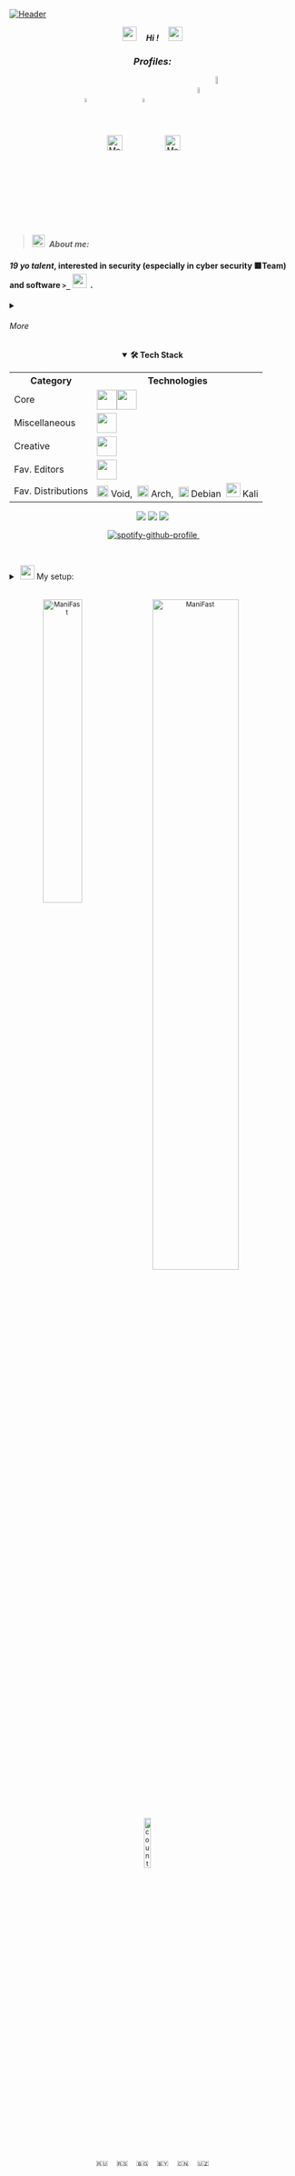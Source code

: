  <!-- 27/04/21 -->    
 <!-- ↓EASTER↓ --> 
 
[![Header](https://github.com/Stas-inside/Stas-inside/blob/main/assets/headerMain3.png)](https://www.youtube.com/watch?v=804cYaQqn_A)

<p align="center"><i><a href="https://disk.yandex.ru/d/FU2ypphTf5gv1Q"><img src="https://cdn.discordapp.com/emojis/974278985632600074.gif?size=96&quality=lossless" width="25"/></a><b>     Hi !     </b><a href="https://disk.yandex.ru/d/FU2ypphTf5gv1Q"><img src="https://user-images.githubusercontent.com/75932477/153186735-654c2334-8436-4a52-b266-577ce19bdf68.gif" width="25"/></a></i></p>

<!-- OLD PROFILES (BLACK TILES)
[![Telegram](https://img.shields.io/static/v1?label=&message=Telegram&color=00B1FF?style=for-the-badge&logo=Telegram&color=00B1FF)](https://t.me/Mani_Fast)
[![Steam](https://img.shields.io/static/v1?label=&message=Steam&color=000000?style=for-the-badge&logo=Steam&style=flat-square)](steamcommunity.com/id/manifast/)
[![YouTube](https://img.shields.io/static/v1?label=&message=YouTube&color=FF1515?style=for-the-badge&logo=YouTube&style=flat-square)](https://www.youtube.com/@mani_Fast)
![Discord#8021](https://img.shields.io/static/v1?label=Discord&message=ManiFast#8021&color=7289D9?style=for-the-badge&logo=Discord&style=flat-square)
![Spotify](https://img.shields.io/static/v1?label=Spotify&message=ManiFast&color=1ED760?style=for-the-badge&logo=Spotify&style=flat-square)
-->


<!-- #  -->
<!--
 <p>$\textcolor{gray}{\text{------------------------------------------------------------------------------------------------------------------------------------------------------------------------------------------------------------------------------------------------------------------------------------------------------------------------------------------------ lol I did it by chance, not a bug just feature ahHAah)}}$</p>
-->

<div align="center">
 <h3><i>Profiles:</i></h3>
 <!-- <h3> $\textcolor{cyan}{Profiles:}$</h3> -->
</div>

<div align="center">
<a href="https://www.youtube.com/@mani_Fast" target="blank"><img align="center" src="https://cdn.icon-icons.com/icons2/2699/PNG/512/youtube_logo_icon_168737.png" alt="ManiFast" width="4%"/></a><i>      </i>
<a href="https://t.me/Mani_Fast" target="blank"><img align="center" src="https://camo.githubusercontent.com/f4b401dd7cd9b7840fd31acafd49e151a80e4c9600bf219934461b96dd98e013/68747470733a2f2f6564656e742e6769746875622e696f2f537570657254696e7949636f6e732f696d616765732f7376672f74656c656772616d2e737667" alt="ManiFast" height="27" width="27" /></a><i>      </i>
<a href="https://www.instagram.com/mani_fastt/" target="blank"><img align="center" src="https://brandpalettes.com/wp-content/uploads/2018/10/Instagram.png" alt="royryando" width="4%" /></a><i>      </i>
<a href="https://steamcommunity.com/id/manifast/" target="blank"><img align="center" src="https://camo.githubusercontent.com/2e51cfa2846afbace22819d8c7dd9afad50d0a414ad1d7d30e811952706f548d/68747470733a2f2f6564656e742e6769746875622e696f2f537570657254696e7949636f6e732f696d616765732f7376672f737465616d2e737667" alt="ManiFast" height="27" width="27" /></a><i>    </i>
<a href="http://a0791192.xsph.ru/" target="blank"><img align="center" src="https://user-images.githubusercontent.com/62830326/224661473-5fa71865-e5d7-4147-acf5-1af2ad76fed3.png" alt="ManiFast" width="5%" /></a>
<a href="https://www.deviantart.com/manifaststas" target="blank"><img align="center" src="https://user-images.githubusercontent.com/62830326/189595654-a3afee29-faf1-42ed-9553-76ce8252556b.png" alt="ManiFast" width="6%" /></a>
<!-- <a href="https://www.deviantart.com/manifaststas" target="blank"><img align="center" src="https://user-images.githubusercontent.com/62830326/189595654-a3afee29-faf1-42ed-9553-76ce8252556b.png" alt="ManiFast" height="47" width="62" />   </a> -->
 
<!-- OLD SPOTIFY PROFILE
<a href="https://open.spotify.com/user/royryando?si=kElixxsSRBy-LvwevKkzkw" target="blank"><img align="center" src="https://camo.githubusercontent.com/15d4e1b8bf3ed25b7131cc93f248f86cc42deaf9e19fdb61aa1ba3b46e0400a5/68747470733a2f2f6564656e742e6769746875622e696f2f537570657254696e7949636f6e732f696d616765732f7376672f73706f746966792e737667" alt="royryando" height="35" width="35" /></a>
 
<a href="https://www.deviantart.com/manifaststas" target="blank"><img align="center" src="https://pngpress.com/wp-content/uploads/2020/03/Deviantart-Logo-Transparent.png" alt="ManiFast" height="35" width="35" /></a>
-->
 
</div>

  
<!-- > ||||||*** -->
<!--💭-->
><img src="https://cdn.discordapp.com/emojis/888120780649562123.gif?size=48&quality=lossless" width="22"/>  <b>_About me:_  </b>

#### *19 yo talent*, interested in security (especially in cyber security 🟥Team) and software `>_` <img src="https://user-images.githubusercontent.com/75932477/153189525-485cff64-73e6-460a-ab6e-903c7c899395.gif" width="25"/><!-- and in my free time I play games-->  <!--<img src="https://cdn.discordapp.com/emojis/710971603328041050.webp?size=96&quality=lossless" width="20">or make bit-->.


<details close>
 <summary><h6>More</h6></summary>
<b><img src="https://cdn.discordapp.com/emojis/1055929115997376593.gif?size=48&quality=lossless" width="2%"/>     In my free time, I work on various programs in different languages, I am fond of IT virology and everything related to pentesting, also interested in administration and running-support servers, in addition can read and absorb tones of information about this case. 
</br></br>     From birth had a PC and mastered Haskell lmao. Pay great attention to the little things, I don’t notice how the morning has already come) and I don't pay any cent for my video or online courses in IT coz "Who seeks will find !".
</br></br>     I run a YouTube channel, write two small books yet, like directory and try to <strike>f***</strike> win competitors in my way. Btw I use Linux). I gave my preference to the distribution Kali, Arch and Void (others looks ugly) and the desktop environment such as <a href="https://itsfoss.com/best-xfce-themes/">Xfce</a>, <a href="https://www.reddit.com/r/unixporn/comments/dhbmip/bspwm_this_forest_is_so_beautiful">bspwm</a> or <a href="https://www.reddit.com/r/unixporn/comments/i938qh/openbox/">openbox</a>, check my so sexy <a href="https://github.com/ManiFast/DeskTop/blob/main/Screenshot_2023-07-05_11_10_22.png">desktops</a> <3.
</br></br>     Global at minimum in csgo. Of corse have experience in hack, in radio tools, arduino, maybe it was passed down from dad as he is a specialist in radio technology. In general, genius of thought XD*
</br>     Favourite performers: Satori Zoom, remember (ZAPOMNI), bbno\$, Dxrk ...<img src="https://cdn.discordapp.com/emojis/1055929115997376593.gif?size=48&quality=lossless" width="2%"/></b></h6>
</details>


<!--## 🛠 Some of skills:-->

<!--
## 🛠 Tech Stack:
-->

<!-- OLD TEXT AND IMG DEVELOP INFO
+ ##### Ability to work with   <img src="https://cdn.discordapp.com/emojis/763438000687415306.webp?size=96&quality=lossless" width="25">,   <img src="https://cdn.discordapp.com/emojis/763438061501022209.webp?size=96&quality=lossless" width="40">,   <img src="https://cdn.discordapp.com/emojis/903036002334048317.webp?size=96&quality=lossless" width="25">  and  ![JSON](https://img.shields.io/static/v1?label=&message=JSON&color=0D1117&logo=JSON).
+ ##### Working on Linux, bash, AHK and fluently learned web.
+ ##### Editing with Au., Ps. and Pr.
<!--+ ##### Favourite Linux distribution is (<img src="https://user-images.githubusercontent.com/62830326/192004168-d45275ae-1076-4a75-b505-9fc1557a70a0.png" width="20">   Void, <img src="https://cdn.discordapp.com/emojis/923356424946483292.webp?size=96&quality=lossless" width="20">   Arch, <img src="https://cdn.discordapp.com/emojis/932091501402521672.webp?size=96&quality=lossless" width="18">   Debian and of course  <img src="https://cdn.discordapp.com/emojis/932093234891608086.webp?size=96&quality=lossless" width="25"> Kali :D )-->
<!--
+ ##### Favourite Linux distribution is ( <img src="https://user-images.githubusercontent.com/62830326/192004168-d45275ae-1076-4a75-b505-9fc1557a70a0.png" width="20">,  <img src="https://cdn.discordapp.com/emojis/923356424946483292.webp?size=96&quality=lossless" width="20">,  <img src="https://cdn.discordapp.com/emojis/932091501402521672.webp?size=96&quality=lossless" width="18">  and of course<img src="https://cdn.discordapp.com/emojis/932093234891608086.webp?size=96&quality=lossless" width="25"> :D)
<!--![C++](https://img.shields.io/badge/-C++-090909?style=for-the-badge&logo=C%2b%2b%&logoColor=6296CC)
-->

<div align="center">
 <details open>
   <summary><b>🛠 Tech Stack</b></summary>
  
  <table>
   <tr>
    <th aligin="right">Category</th>
    <th aligin="center">Technologies</th>
   </tr>
   <tr>
    <td align="left">Core</td>
    <td><img src="https://skillicons.dev/icons?i=cpp" height="35px"/><img src="https://skillicons.dev/icons?i=c,cs,js,py,linux" height="35px"/></td>
   </tr>
   <tr>
   <td align="left">Miscellaneous</td>
   <td><img src="https://skillicons.dev/icons?i=bash,markdown,git,arduino,github" height="35px"/></td>
   </tr>
   <tr>
     <td align="left">Creative</td>
     <td><img src="https://skillicons.dev/icons?i=ps,pr,au,flstudio" height="35px"/></td>
   </tr>
   <tr>
    <td align="left">Fav. Editors</td>
    <td><img src="https://skillicons.dev/icons?i=visualstudio,vscode,neovim" height="35px"/></td>
   </tr>
   <tr align="left">
    <td>Fav. Distributions</td>
    <td><img src="https://user-images.githubusercontent.com/62830326/192004168-d45275ae-1076-4a75-b505-9fc1557a70a0.png" width="20"> Void,  <img src="https://cdn.discordapp.com/emojis/923356424946483292.webp?size=96&quality=lossless" width="20"> Arch,  <img src="https://cdn.discordapp.com/emojis/932091501402521672.webp?size=96&quality=lossless" width="18"> Debian  <img src="https://cdn.discordapp.com/emojis/932093234891608086.webp?size=96&quality=lossless" width="25"> Kali</td>
   </tr>
  </table>
    
 </details>
</div>
 

 
<!-- OLD "ABOUT ME" -->
<!-- 
####      *In my free time, I work on various programs in different languages, I am fond of IT virology and everything related to pentesting, also interested in administration and running-support servers, in addition can read and absorb tones of information about this case. </br></br>     From birth had a PC and mastered Haskell lmao. Pay great attention to the little things, I don’t notice how the morning has already come) and I don't pay any cent for my video or online courses in IT coz "Who seeks will find !". </br></br>     I run a YouTube channel, write two small books yet, like directory and try to ~~f*~~ win competitors in my way. Btw I use Linux). I gave my preference to the distribution Kali, Arch and Void (others looks ugly) and the desktop environment such as <a href="https://itsfoss.com/best-xfce-themes/">Xfce</a>, <a href="https://www.reddit.com/r/unixporn/comments/dhbmip/bspwm_this_forest_is_so_beautiful">bspwm</a> or <a href="https://www.reddit.com/r/unixporn/comments/i938qh/openbox/">openbox</a>, check my so sexy <a href="https://github.com/ManiFast/DeskTop/blob/main/image_2022-09-22_20-59-05.png">desktops</a> <3. </br></br>     Global at minimum in csgo. Of corse have experience in hack, in radio tools, arduino, maybe it was passed down from dad as he is a specialist in radio technology. In general, genius of thought XD*</br>     Favourite performers: Satori Zoom, remember (ZAPOMNI), bbno\$, Dxrk ...
-->


<!--###### *«While they were playing games, lounging and walking, I was developing, moving forward and made progress.»*.-->
<!--###### I l<img src="https://cdn.discordapp.com/emojis/974236147943358464.gif?size=96&quality=lossless" width="25">ve what I do and I get high when everything works out ✔️.
-->

<div align="center">
 <img src="https://cdn.discordapp.com/emojis/732773991135313980.gif?size=48&quality=lossless">
 <img src="https://cdn.discordapp.com/emojis/732774032226779200.gif?size=48&quality=lossless">
 <img src="https://cdn.discordapp.com/emojis/732774065152065587.gif?size=48&quality=lossless">
</div>

<p align="center">
 <img src="https://cdn.discordapp.com/emojis/994044420192215120.gif?size=96&quality=lossless" width="10">
 
 <a href="https://spotify-github-profile.vercel.app/api/view.svg?uid=237qyqinklwe1q10e0lreu6il&redirect=true">
  <img src="https://spotify-github-profile.vercel.app/api/view.svg?uid=237qyqinklwe1q10e0lreu6il&cover_image=true&theme=novatorem" alt="spotify-github-profile">
 </a>
 
 <img src="https://cdn.discordapp.com/emojis/994044420192215120.gif?size=96&quality=lossless" width="10">
</p>

 
 
<!-- OLD PROFILES (BLACK TILES)
[![Telegram](https://img.shields.io/badge/-Telegram-0D1117?style=for-the-badge&logo=Telegram)](https://t.me/Mani_Fast)
[![Steam](https://img.shields.io/badge/-Steam-0D1117?style=for-the-badge&logo=Steam)](https://steamcommunity.com/id/manifast/)
[![YouTube](https://img.shields.io/badge/-YouTube-0D1117?style=for-the-badge&logo=YouTube)](https://www.youtube.com/channel/UCKcWOEWJ1hrUW1irBZz-8xQ)
[![Instagram](https://img.shields.io/badge/-Instagram-0D1117?style=for-the-badge&logo=Instagram)](https://www.instagram.com/mani_fastt/)
[![Deviantart](https://img.shields.io/badge/-DeviantArt-0D1117?style=for-the-badge&logo=DeviantArt)](https://www.deviantart.com/manifaststas)
-->
 

<!-- OLD PROFILES (BLACK TILES)
![Battle](https://img.shields.io/badge/-Battle.net-0D1117?style=for-the-badge&logo=Battle.net) - ManiFast#2325
![Discord](https://img.shields.io/badge/-Discord-0D1117?style=for-the-badge&logo=Discord) - !ManiFast#6685
![Spotify](https://img.shields.io/badge/-Spotify-0D1117?style=for-the-badge&logo=Spotify) - ManiFa$t
 -->
  
<!-- PC -->
<details>
<summary> <img src="https://c.tenor.com/y2JXkY1pXkwAAAAM/cat-computer.gif" width="25"/> My setup:</summary>

<p><b>Monitors: </b> <small>1.(BENQ 4k FHD 32* EW3270) | 2.(Dell FHD 24* S2419H ␡)      <img src="https://cdn.discordapp.com/emojis/1055929115997376593.gif?size=48&quality=lossless" width="2%"/>                                                  </p>
 
<p><b>CPU: </b> Intel® Core i3 9th        <img src="https://cdn.discordapp.com/emojis/837456206942437456.gif?size=48&quality=lossless" width="1%"/>                 <img src="https://cdn.discordapp.com/emojis/837456206942437456.gif?size=48&quality=lossless" width="1%"/>                            <img src="https://cdn.discordapp.com/emojis/837456206942437456.gif?size=48&quality=lossless" width="1%"/>                                   <img src="https://cdn.discordapp.com/emojis/837456206942437456.gif?size=48&quality=lossless" width="1%"/>                  </p>
 
<p><b>GPU: </b> 1.(ASUS GeForce GTX 1060 6GB ROG Strix OC Edition VR) | 2.(EVGA GeForce GTX 10606GB)    <img src="https://cdn.discordapp.com/emojis/837456206942437456.gif?size=48&quality=lossless" width="1%"/>                <img src="https://cdn.discordapp.com/emojis/837456206942437456.gif?size=48&quality=lossless" width="1%"/>           <img src="https://cdn.discordapp.com/emojis/837456206942437456.gif?size=48&quality=lossless" width="1%"/>        </p>
 
<p><b>Bass: </b> Yamaha x2, Microlab TMN 1             <img src="https://cdn.discordapp.com/emojis/837456206942437456.gif?size=48&quality=lossless" width="1%"/>                         <img src="https://cdn.discordapp.com/emojis/837456206942437456.gif?size=48&quality=lossless" width="1%"/>                  <img src="https://cdn.discordapp.com/emojis/837456206942437456.gif?size=48&quality=lossless" width="1%"/>    </p>
<p><b>RAM: </b> Crucial ballistix 8gb         <img src="https://cdn.discordapp.com/emojis/837456206942437456.gif?size=48&quality=lossless" width="1%"/>                              <img src="https://cdn.discordapp.com/emojis/837456206942437456.gif?size=48&quality=lossless" width="1%"/>                              <img src="https://cdn.discordapp.com/emojis/837456206942437456.gif?size=48&quality=lossless" width="1%"/>                                </p>
 
<p><b>Case: </b> Thermaltake Versa J24 Tempered Glass RGB Edition          <img src="https://cdn.discordapp.com/emojis/837456206942437456.gif?size=48&quality=lossless" width="1%"/>                        <img src="https://cdn.discordapp.com/emojis/837456206942437456.gif?size=48&quality=lossless" width="1%"/>                 <img src="https://cdn.discordapp.com/emojis/837456206942437456.gif?size=48&quality=lossless" width="1%"/>                       </p>
 
 <i>at the time of writing 18/07/2020            <img src="https://cdn.discordapp.com/emojis/837456206942437456.gif?size=48&quality=lossless" width="1%"/>                         <img src="https://cdn.discordapp.com/emojis/837456206942437456.gif?size=48&quality=lossless" width="1%"/>                  </i>
</h6>
</details>
 
 #
 
<div align="center">
 <!-- check cool src of langs XD -->
 <a><img align="left" src="https://github-readme-stats-lake-gamma.vercel.app/api/top-langs/?username=manifast&layout=compact&theme=tokyonight&hide_border=true&count_private=true&langs_count=8&exclude_repo=LumenArchive,EttusB210-Interface&hide=Makefile,Tcl" alt="ManiFast" width="37%" /></a>
 
 <a href="https://disk.yandex.ru/d/FU2ypphTf5gv1Q"><img align="left" src="https://github.com/Stas-inside/Stas-inside/blob/main/github-user-contribution.svg" alt="ManiFast" width="55%" /></a>

<!--GREEN COUNTER 
<img src="https://profile-counter.glitch.me/manifast/count.svg" />
-->



<!-- OLD QR CODE 
[![Header](https://github.com/Stas-inside/Stas-inside/blob/main/assets/qr-code-636f92247a892c78001a0583c3d2ee06.png)](https://www.youtube.com/channel/UCKcWOEWJ1hrUW1irBZz-8xQ)
-->

<div align="left
 <p align="center"> 
  <img src="https://komarev.com/ghpvc/?username=manifast&label=Profile%20views&color=65CAFF&style=for-the-badge" width="15%" alt="counter" />
  <img src="https://cdn.discordapp.com/emojis/952168776328163338.gif?size=96&quality=lossless" width="15">
 </p>

 <div align="center">
  <p>🇷🇺<img src="https://cdn.discordapp.com/emojis/923655187015553024.webp?size=96&quality=lossless" width="15">🇷🇸<img src="https://cdn.discordapp.com/emojis/923655187015553024.webp?size=96&quality=lossless" width="15">🇧🇬<img src="https://cdn.discordapp.com/emojis/923655187015553024.webp?size=96&quality=lossless" width="15">🇧🇾<img src="https://cdn.discordapp.com/emojis/923655187015553024.webp?size=96&quality=lossless" width="15">🇨🇳<img src="https://cdn.discordapp.com/emojis/923655187015553024.webp?size=96&quality=lossless" width="15">🇺🇿
  </p>
 </div>
</div

